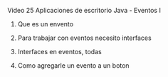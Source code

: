 Video 25 Aplicaciones de escritorio Java - Eventos I

1. Que es un envento 


2. Para trabajar con eventos necesito interfaces 


3. Interfaces en eventos, todas 


4. Como agregarle un evento a un boton 

